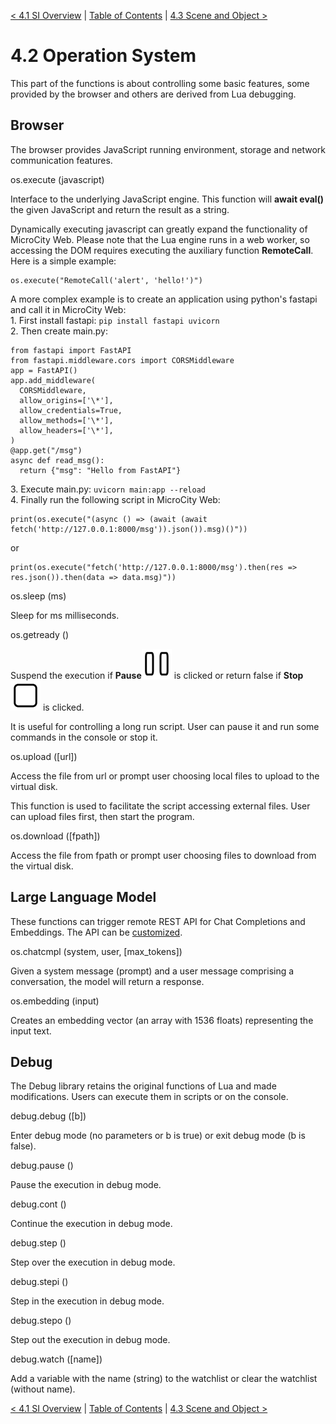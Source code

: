 [< 4.1 SI Overview](4.1_si_overview.md) | [Table of Contents](readme.md) | [4.3 Scene and Object >](4.3_scene_and_object.md)

# 4.2 Operation System
This part of the functions is about controlling some basic features, some provided by the browser and others are derived from Lua debugging.

## Browser
The browser provides JavaScript running environment, storage and network communication features.

<a id='os.execute'> os.execute (javascript) </a>

Interface to the underlying JavaScript engine. This function will **await eval()** the given JavaScript and return the result as a string.

Dynamically executing javascript can greatly expand the functionality of MicroCity Web. Please note that the Lua engine runs in a web worker, so accessing the DOM requires executing the auxiliary function **RemoteCall**. Here is a simple example: 
```
os.execute("RemoteCall('alert', 'hello!')")
```
A more complex example is to create an application using python's fastapi and call it in MicroCity Web:
<br>1.&nbsp;First install fastapi: `pip install fastapi uvicorn`
<br>2.&nbsp;Then create main.py:

```
from fastapi import FastAPI
from fastapi.middleware.cors import CORSMiddleware
app = FastAPI()
app.add_middleware(
  CORSMiddleware,
  allow_origins=['\*'],
  allow_credentials=True,
  allow_methods=['\*'], 
  allow_headers=['\*'], 
)
@app.get("/msg")
async def read_msg():
  return {"msg": "Hello from FastAPI"}
```

3.&nbsp;Execute main.py: `uvicorn main:app --reload`
<br>4.&nbsp;Finally run the following script in MicroCity Web:

```
print(os.execute("(async () => (await (await fetch('http://127.0.0.1:8000/msg')).json()).msg)()"))
```
or
```
print(os.execute("fetch('http://127.0.0.1:8000/msg').then(res => res.json()).then(data => data.msg)"))
```

<a id='os.sleep'> os.sleep (ms) </a>

Sleep for ms milliseconds. 

<a id='os.getready'> os.getready () </a>

Suspend the execution if **Pause**![](../img/pause.svg) is clicked or return false if **Stop**![](../img/stop.svg) is clicked.

It is useful for controlling a long run script. User can pause it and run some commands in the console or stop it.

<a id='os.upload'> os.upload ([url]) </a>

Access the file from url or prompt user choosing local files to upload to the virtual disk.

This function is used to facilitate the script accessing external files. User can upload files first, then start the program.

<a id='os.download'> os.download ([fpath]) </a>

Access the file from fpath or prompt user choosing files to download from the virtual disk.

## Large Language Model
These functions can trigger remote REST API for Chat Completions and Embeddings. The API can be [customized](3.2_editing_scripts.md).

<a id='os.chatcmpl'> os.chatcmpl (system, user, [max_tokens])</a>

Given a system message (prompt) and a user message comprising a conversation, the model will return a response.

<a id='os.embedding'> os.embedding (input)</a>

Creates an embedding vector (an array with 1536 floats) representing the input text.

## Debug
The Debug library retains the original functions of Lua and made modifications. Users can execute them in scripts or on the console.

<a id='debug.debug'> debug.debug ([b]) </a>

Enter debug mode (no parameters or b is true) or exit debug mode (b is false).

<a id='debug.pause'> debug.pause () </a>

Pause the execution in debug mode.

<a id='debug.cont'> debug.cont () </a>

Continue the execution in debug mode.

<a id='debug.step'> debug.step () </a>

Step over the execution in debug mode.

<a id='debug.stepi'> debug.stepi () </a>

Step in the execution in debug mode.

<a id='debug.stepo'> debug.stepo () </a>

Step out the execution in debug mode.

<a id='debug.watch'> debug.watch ([name])</a>

Add a variable with the name (string) to the watchlist or clear the watchlist (without name).

[< 4.1 SI Overview](4.1_si_overview.md) | [Table of Contents](readme.md) | [4.3 Scene and Object >](4.3_scene_and_object.md)